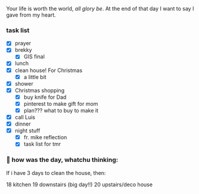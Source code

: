 
Your life is worth the world, *all glory be*.
At the end of that day I want to say I gave from my heart.

### task list
- [x] prayer
- [x] brekky
	- [x] GIS final
- [x] lunch
- [x] clean house! For Christmas
	- [x] a little bit
- [x] shower
- [x] Christmas shopping
	- [x] buy knife for Dad
	- [x] pinterest to make gift for mom
	- [x] plan??? what to buy to make it
- [x] call Luis
- [x] dinner
- [x] night stuff
	- [x] fr. mike reflection
	- [x] task list for tmr

### 📝 how was the day, whatchu thinking:

If i have 3 days to clean the house, then:

18
kitchen
19
downstairs (big day!!)
20
upstairs/deco house

